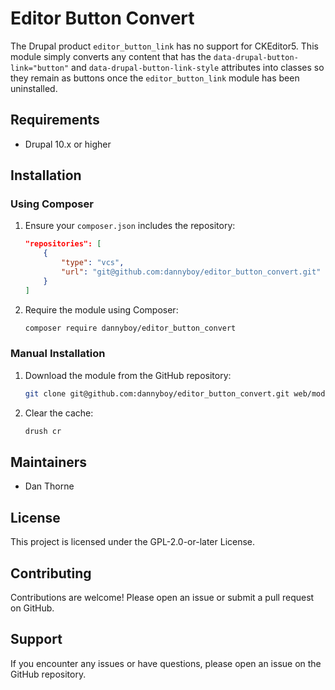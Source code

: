 # Editor Button Convert

The Drupal product `editor_button_link` has no support for CKEditor5. This module simply converts any content that has the `data-drupal-button-link="button"` and `data-drupal-button-link-style` attributes into classes so they remain as buttons once the `editor_button_link` module has been uninstalled.

## Requirements

- Drupal 10.x or higher

## Installation

### Using Composer

1. Ensure your `composer.json` includes the repository:

   ```json
   "repositories": [
       {
           "type": "vcs",
           "url": "git@github.com:dannyboy/editor_button_convert.git"
       }
   ]
   ```

2. Require the module using Composer:

   ```bash
   composer require dannyboy/editor_button_convert
   ```

### Manual Installation

1. Download the module from the GitHub repository:

   ```bash
   git clone git@github.com:dannyboy/editor_button_convert.git web/modules/custom/editor_button_convert
   ```

2. Clear the cache:

   ```bash
   drush cr
   ```

## Maintainers

- Dan Thorne

## License

This project is licensed under the GPL-2.0-or-later License.

## Contributing

Contributions are welcome! Please open an issue or submit a pull request on GitHub.

## Support

If you encounter any issues or have questions, please open an issue on the GitHub repository.
